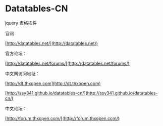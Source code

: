 Datatables-CN
=============
jquery 表格插件


官网

[http://datatables.net/](http://datatables.net/)

官方论坛：

[http://datatables.net/forums/](http://datatables.net/forums/)


中文网访问地址：

[http://dt.thxopen.com](http://dt.thxopen.com)

[http://ssy341.github.io/datatables-cn/](http://ssy341.github.io/datatables-cn/)

中文论坛：

[http://forum.thxopen.com/](http://forum.thxopen.com/)




